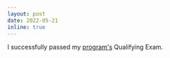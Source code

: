 ```yaml
---
layout: post
date: 2022-05-21 
inline: true
---
```


I successfully passed my [
program's](https://ist.psu.edu/prospective/graduate/phd-informatics) Qualifying Exam.
